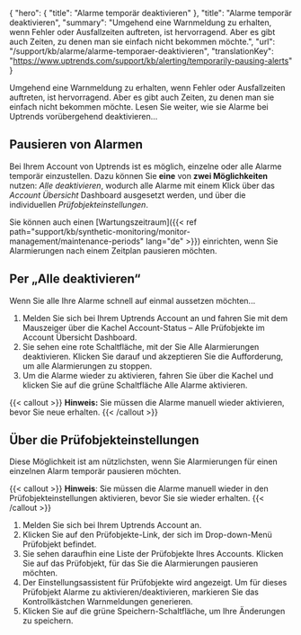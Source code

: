 {
  "hero": {
    "title": "Alarme temporär deaktivieren"
  },
  "title": "Alarme temporär deaktivieren",
  "summary": "Umgehend eine Warnmeldung zu erhalten, wenn Fehler oder Ausfallzeiten auftreten, ist hervorragend. Aber es gibt auch Zeiten, zu denen man sie einfach nicht bekommen möchte.",
  "url": "/support/kb/alarme/alarme-temporaer-deaktivieren",
  "translationKey": "https://www.uptrends.com/support/kb/alerting/temporarily-pausing-alerts"
}

Umgehend eine Warnmeldung zu erhalten, wenn Fehler oder Ausfallzeiten auftreten, ist hervorragend. Aber es gibt auch Zeiten, zu denen man sie einfach nicht bekommen möchte. Lesen Sie weiter, wie sie Alarme bei Uptrends vorübergehend deaktivieren…

## Pausieren von Alarmen

Bei Ihrem Account von Uptrends ist es möglich, einzelne oder alle Alarme temporär einzustellen. Dazu können Sie **eine** von **zwei Möglichkeiten** nutzen: *Alle deaktivieren*, wodurch alle Alarme mit einem Klick über das *Account Übersicht* Dashboard ausgesetzt werden, und über die individuellen *Prüfobjekteinstellungen*.

Sie können auch einen [Wartungszeitraum]({{< ref path="support/kb/synthetic-monitoring/monitor-management/maintenance-periods" lang="de" >}}) einrichten, wenn Sie Alarmierungen nach einem Zeitplan pausieren möchten.

## Per „Alle deaktivieren“

Wenn Sie alle Ihre Alarme schnell auf einmal aussetzen möchten...

1.  Melden Sie sich bei Ihrem Uptrends Account an und fahren Sie mit dem Mauszeiger über die Kachel Account-Status – Alle Prüfobjekte im Account Übersicht Dashboard.
2.  Sie sehen eine rote Schaltfläche, mit der Sie Alle Alarmierungen deaktivieren. Klicken Sie darauf und akzeptieren Sie die Aufforderung, um alle Alarmierungen zu stoppen.
3.  Um die Alarme wieder zu aktivieren, fahren Sie über die Kachel und klicken Sie auf die grüne Schaltfläche Alle Alarme aktivieren.

{{< callout >}}
**Hinweis:** Sie müssen die Alarme manuell wieder aktivieren, bevor Sie neue erhalten.
{{< /callout >}}

## Über die Prüfobjekteinstellungen

Diese Möglichkeit ist am nützlichsten, wenn Sie Alarmierungen für einen einzelnen Alarm temporär pausieren möchten.

{{< callout >}}
**Hinweis**: Sie müssen die Alarme manuell wieder in den Prüfobjekteinstellungen aktivieren, bevor Sie sie wieder erhalten.
{{< /callout >}}

1.  Melden Sie sich bei Ihrem Uptrends Account an.
2.  Klicken Sie auf den Prüfobjekte-Link, der sich im Drop-down-Menü Prüfobjekt befindet.
3.  Sie sehen daraufhin eine Liste der Prüfobjekte Ihres Accounts. Klicken Sie auf das Prüfobjekt, für das Sie die Alarmierungen pausieren möchten.
4.  Der Einstellungsassistent für Prüfobjekte wird angezeigt. Um für dieses Prüfobjekt Alarme zu aktivieren/deaktivieren, markieren Sie das Kontrollkästchen Warnmeldungen generieren.
5.  Klicken Sie auf die grüne Speichern-Schaltfläche, um Ihre Änderungen zu speichern.
